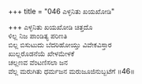 +++
title = "046 ಎಳ್ಳನಿತು ಖಯಖೋಡಿ"

+++
ಎಳ್ಳನಿತು ಖಯಖೋಡಿ ಚಿತ್ತದೊ  
ಳಿಲ್ಲ ನಿಜ ಪಾಂಡಿತ್ಯ ಪರಿಣತಿ   
ಬಿಲ್ಲ ಬಿಸುಟುದು ಬೆದರಿಹೋಯ್ತು ವಿವೇಕವಿಸ್ತಾರ   
ಖುಲ್ಲರೊಡನೆಯೆ ಖೇಳಮೇಳಕೆ   
ಚಲ್ಲಣವ ವೆಂಟಣಿಸಲಾ ಜನ  
ವೆಲ್ಲ ಮರುಗಿತು ಧರ್ಮಜನ ಮರುಜೂಜಿನುಬ್ಬಟೆಗೆ     ॥46॥